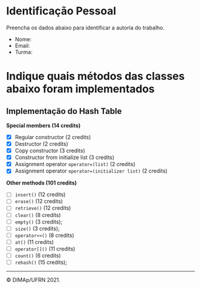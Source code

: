 ﻿# Identificação Pessoal

Preencha os dados abaixo para identificar a autoria do trabalho.

- Nome: *<insira seu nome aqui>*
- Email: *<insira seu email aqui>*
- Turma: *<insira sua turma aqui>*

# Indique quais métodos das classes abaixo foram implementados

## Implementação do Hash Table

**Special members (14 credits)**
- [x] Regular constructor (2 credits)
- [x] Destructor (2 credits)
- [x] Copy constructor (3 credits)
- [x] Constructor from initialize list (3 credits)
- [x] Assignment operator `operator=(list)` (2 credits)
- [x] Assignment operator `operator=(initializer list)` (2 credits)

**Other methods (101 credits)**
- [ ] `insert()` (12 credits)
- [ ] `erase()` (12 credits)
- [ ] `retrieve()` (12 credits)
- [ ] `clear()` (8 credits)
- [ ] `empty()` (3 credits);
- [ ] `size()` (3 credits);
- [ ] `operator<<()` (8 credits)
- [ ] `at()` (11 credits)
- [ ] `operator[]()` (11 credits)
- [ ] `count()` (6 credits)
- [ ] `rehash()` (15 credits);

--------
&copy; DIMAp/UFRN 2021.
